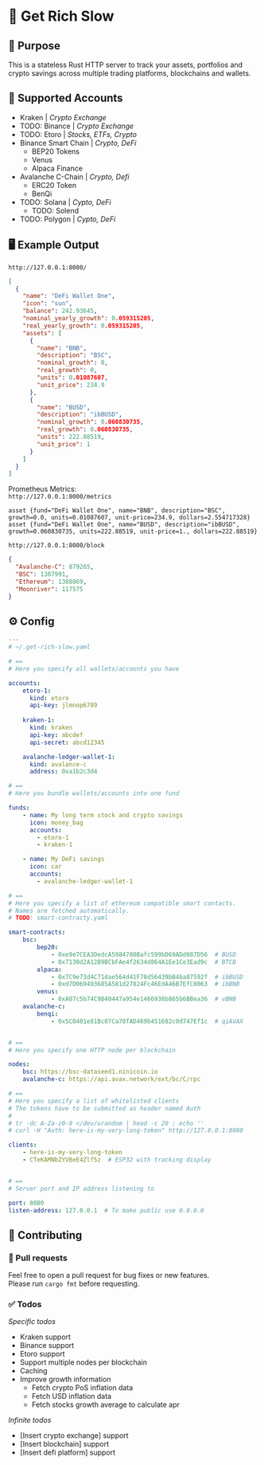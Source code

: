 # 🐌 Get Rich Slow

## 🦋 Purpose
This is a stateless Rust HTTP server to track your assets,
portfolios and crypto savings
across multiple trading platforms, blockchains and wallets.

## 🔧 Supported Accounts

- Kraken | _Crypto Exchange_
- TODO: Binance | _Crypto Exchange_
- TODO: Etoro | _Stocks, ETFs, Crypto_
- Binance Smart Chain | _Crypto, DeFi_
    - BEP20 Tokens
    - Venus
    - Alpaca Finance
- Avalanche C-Chain | _Crypto, Defi_
    - ERC20 Token
    - BenQi
- TODO: Solana | _Cypto, DeFi_
    - TODO: Solend
- TODO: Polygon | _Cypto, DeFi_


## 🖥️ Example Output
`http://127.0.0.1:8000/`
```json
[
  {
    "name": "DeFi Wallet One",
    "icon": "sun",
    "balance": 242.93645,
    "nominal_yearly_growth": 0.059315205,
    "real_yearly_growth": 0.059315205,
    "assets": [
      {
        "name": "BNB",
        "description": "BSC",
        "nominal_growth": 0,
        "real_growth": 0,
        "units": 0.01087607,
        "unit_price": 234.9
      },
      {
        "name": "BUSD",
        "description": "ibBUSD",
        "nominal_growth": 0.060830735,
        "real_growth": 0.060830735,
        "units": 222.88519,
        "unit_price": 1
      }
    ]
  }
]
```

Prometheus Metrics:  
`http://127.0.0.1:8000/metrics`
```
asset {fund="DeFi Wallet One", name="BNB", description="BSC", growth=0.0, units=0.01087607, unit-price=234.9, dollars=2.554717328}
asset {fund="DeFi Wallet One", name="BUSD", description="ibBUSD", growth=0.060830735, units=222.88519, unit-price=1., dollars=222.88519}
```


`http://127.0.0.1:8000/block`
```json
{
  "Avalanche-C": 879265,
  "BSC": 1387991,
  "Ethereum": 1388869,
  "Moonriver": 117575
}
```

## ⚙️ Config

```yaml
---
# ~/.get-rich-slow.yaml

# ==
# Here you specify all wallets/accounts you have

accounts:
    etoro-1:
      kind: etoro
      api-key: jlmnop6789
    
    kraken-1:
      kind: kraken
      api-key: abcdef
      api-secret: abcd12345

    avalanche-ledger-wallet-1:
      kind: avalance-c
      address: 0xa1b2c3d4

# ==
# Here you bundle wallets/accounts into one fund

funds:
    - name: My long term stock and crypto savings
      icon: money_bag
      accounts:
        - etoro-1
        - kraken-1

    - name: My DeFi savings
      icon: car
      accounts:
        - avalanche-ledger-wallet-1

# ==
# Here you specify a list of ethereum compatible smart contacts.
# Names are fetched automatically.
# TODO: smart-contracty.yaml

smart-contracts:
    bsc:
        bep20:
            - 0xe9e7CEA3DedcA5984780Bafc599bD69ADd087D56  # BUSD
            - 0x7130d2A12B9BCbFAe4f2634d864A1Ee1Ce3Ead9c  # BTCB
        alpaca:
            - 0x7C9e73d4C71dae564d41F78d56439bB4ba87592f  # ibBUSD
            - 0xd7D069493685A581d27824Fc46EdA46B7EfC0063  # ibBNB
        venus:
            - 0xA07c5b74C9B40447a954e1466938b865b6BBea36  # vBNB
    avalanche-c:
        benqi:
            - 0x5C0401e81Bc07Ca70fAD469b451682c0d747Ef1c  # qiAVAX


# ==
# Here you specify one HTTP node per blockchain

nodes:
    bsc: https://bsc-dataseed1.ninicoin.io
    avalanche-c: https://api.avax.network/ext/bc/C/rpc

# ==
# Here you specify a list of whitelisted clients
# The tokens have to be submitted as header named Auth
#
# tr -dc A-Za-z0-9 </dev/urandom | head -c 20 ; echo ''
# curl -H "Auth: here-is-my-very-long-token" http://127.0.0.1:8080

clients:
    - here-is-my-very-long-token
    - CTeKAMNbZYVBeE4Zlf5z  # ESP32 with tracking display


# ==
# Server port and IP address listening to

port: 8080
listen-address: 127.0.0.1  # To make public use 0.0.0.0

```

## 🐛 Contributing

### 🌳 Pull requests
Feel free to open a pull request for bug fixes or new features.  
Please run `cargo fmt` before requesting.

### ✅ Todos
_Specific todos_
- Kraken support
- Binance support
- Etoro support
- Support multiple nodes per blockchain
- Caching
- Improve growth information
    - Fetch crypto PoS inflation data
    - Fetch USD inflation data
    - Fetch stocks growth average to calculate apr

_Infinite todos_
- [Insert crypto exchange] support
- [Insert blockchain] support
- [Insert defi platform] support


